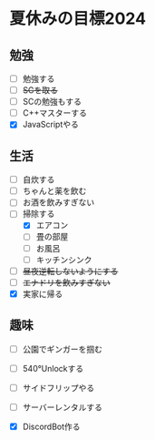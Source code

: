 # 夏休みの目標2024
## 勉強
- [ ] 勉強する
- [ ] ~~SGを取る~~
- [ ] SCの勉強もする
- [ ] C++マスターする
- [x] JavaScriptやる
## 生活
- [ ] 自炊する
- [ ] ちゃんと薬を飲む
- [ ] お酒を飲みすぎない
- [ ] 掃除する
  - [x] エアコン
  - [ ] 畳の部屋
  - [ ] お風呂
  - [ ] キッチンシンク 
- [ ] ~~昼夜逆転しないようにする~~
- [ ] ~~エナドリを飲みすぎない~~
- [x] 実家に帰る 
## 趣味     
- [ ] 公園でギンガーを掴む 
- [ ] 540°Unlockする
- [ ] サイドフリップやる
- [ ] サーバーレンタルする
- [x] DiscordBot作る



